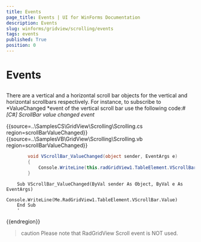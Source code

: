 ```yaml
---
title: Events
page_title: Events | UI for WinForms Documentation
description: Events
slug: winforms/gridview/scrolling/events
tags: events
published: True
position: 0
---
```


# Events



## 

There are a vertical and a horizontal scroll bar objects for the vertical and horizontal scrollbars respectively. For instance, to subscribe to *ValueChanged *event of the vertical scroll bar use the following code:#_[C#] ScrollBar value changed event_

	



{{source=..\SamplesCS\GridView\Scrolling\Scrolling.cs region=scrollBarValueChanged}} 
{{source=..\SamplesVB\GridView\Scrolling\Scrolling.vb region=scrollBarValueChanged}} 

````C#
        void VScrollBar_ValueChanged(object sender, EventArgs e)
        {
            Console.WriteLine(this.radGridView1.TableElement.VScrollBar.Value);
        }
````
````VB.NET
    Sub VScrollBar_ValueChanged(ByVal sender As Object, ByVal e As EventArgs)
        Console.WriteLine(Me.RadGridView1.TableElement.VScrollBar.Value)
    End Sub
    '
````

{{endregion}} 




>caution Please note that RadGridView Scroll event is NOT used.
>

